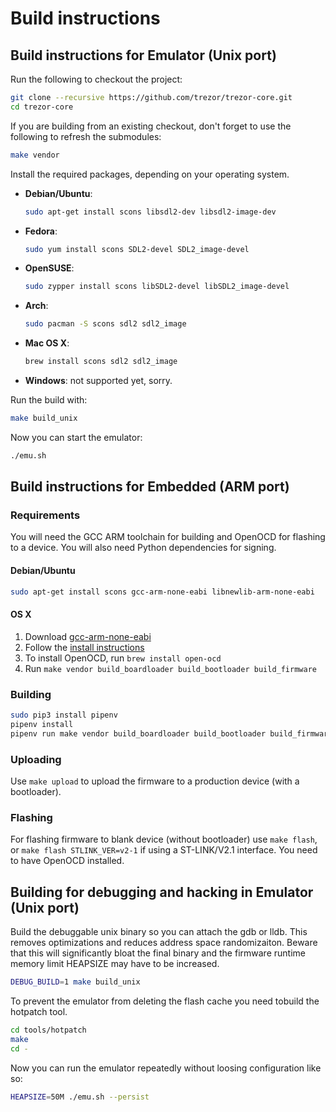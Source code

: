 # Build instructions

## Build instructions for Emulator (Unix port)

Run the following to checkout the project:

```sh
git clone --recursive https://github.com/trezor/trezor-core.git
cd trezor-core
```

If you are building from an existing checkout, don't forget to use the following to refresh the submodules:

```sh
make vendor
```

Install the required packages, depending on your operating system.

* __Debian/Ubuntu__:

  ```sh
  sudo apt-get install scons libsdl2-dev libsdl2-image-dev
  ```

* __Fedora__:

  ```sh
  sudo yum install scons SDL2-devel SDL2_image-devel
  ```

* __OpenSUSE__:

  ```sh
  sudo zypper install scons libSDL2-devel libSDL2_image-devel
  ```

* __Arch__:

  ```sh
  sudo pacman -S scons sdl2 sdl2_image
  ```

* __Mac OS X__:

  ```sh
  brew install scons sdl2 sdl2_image
  ```

* __Windows__: not supported yet, sorry.

Run the build with:

```sh
make build_unix
```

Now you can start the emulator:

```sh
./emu.sh
```

## Build instructions for Embedded (ARM port)

### Requirements

You will need the GCC ARM toolchain for building and OpenOCD for flashing to a device.
You will also need Python dependencies for signing.

#### Debian/Ubuntu

```sh
sudo apt-get install scons gcc-arm-none-eabi libnewlib-arm-none-eabi
```

#### OS X

1. Download [gcc-arm-none-eabi](https://developer.arm.com/open-source/gnu-toolchain/gnu-rm/downloads)
2. Follow the [install instructions](https://launchpadlibrarian.net/287100883/readme.txt)
3. To install OpenOCD, run `brew install open-ocd`
4. Run `make vendor build_boardloader build_bootloader build_firmware`

### Building

```sh
sudo pip3 install pipenv
pipenv install
pipenv run make vendor build_boardloader build_bootloader build_firmware
```

### Uploading

Use `make upload` to upload the firmware to a production device (with a bootloader).

### Flashing

For flashing firmware to blank device (without bootloader) use `make flash`,
or `make flash STLINK_VER=v2-1` if using a ST-LINK/V2.1 interface.
You need to have OpenOCD installed.


## Building for debugging and hacking in Emulator (Unix port)

Build the debuggable unix binary so you can attach the gdb or lldb.
This removes optimizations and reduces address space randomizaiton.
Beware that this will significantly bloat the final binary
and the firmware runtime memory limit HEAPSIZE may have to be increased.

```sh
DEBUG_BUILD=1 make build_unix
```

To prevent the emulator from deleting the flash cache you need tobuild the hotpatch tool.

```sh
cd tools/hotpatch
make
cd -
```

Now you can run the emulator repeatedly without loosing configuration like so:

```sh
HEAPSIZE=50M ./emu.sh --persist
```


